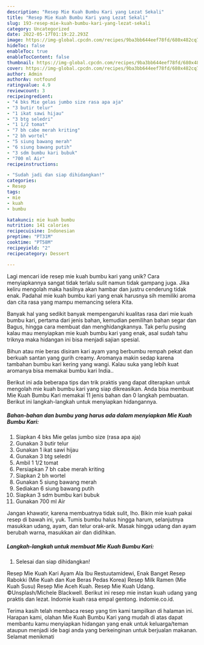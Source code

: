 ```yaml
---
description: "Resep Mie Kuah Bumbu Kari yang Lezat Sekali"
title: "Resep Mie Kuah Bumbu Kari yang Lezat Sekali"
slug: 193-resep-mie-kuah-bumbu-kari-yang-lezat-sekali
category: Uncategorized
date: 2022-05-17T01:19:22.293Z
image: https://img-global.cpcdn.com/recipes/9ba3bb644eef78fd/680x482cq70/mie-kuah-bumbu-kari-foto-resep-utama.jpg
hideToc: false
enableToc: true
enableTocContent: false
thumbnail: https://img-global.cpcdn.com/recipes/9ba3bb644eef78fd/680x482cq70/mie-kuah-bumbu-kari-foto-resep-utama.jpg
cover: https://img-global.cpcdn.com/recipes/9ba3bb644eef78fd/680x482cq70/mie-kuah-bumbu-kari-foto-resep-utama.jpg
author: Admin
authorAv: notfound
ratingvalue: 4.9
reviewcount: 3
recipeingredient:
- "4 bks Mie gelas jumbo size rasa apa aja"
- "3 butir telur"
- "1 ikat sawi hijau"
- "3 btg seledri"
- "1 1/2 tomat"
- "7 bh cabe merah kriting"
- "2 bh wortel"
- "5 siung bawang merah"
- "6 siung bawang putih"
- "3 sdm bumbu kari bubuk"
- "700 ml Air"
recipeinstructions:

- "Sudah jadi dan siap dihidangkan!"
categories:
- Resep
tags:
- mie
- kuah
- bumbu

katakunci: mie kuah bumbu 
nutrition: 141 calories
recipecuisine: Indonesian
preptime: "PT31M"
cooktime: "PT58M"
recipeyield: "2"
recipecategory: Dessert

---
```





Lagi mencari ide resep mie kuah bumbu kari yang unik? Cara menyiapkannya sangat tidak terlalu sulit namun tidak gampang juga. Jika keliru mengolah maka hasilnya akan hambar dan justru cenderung tidak enak. Padahal mie kuah bumbu kari yang enak harusnya sih memiliki aroma dan cita rasa yang mampu memancing selera Kita.





Banyak hal yang sedikit banyak mempengaruhi kualitas rasa dari mie kuah bumbu kari, pertama dari jenis bahan, kemudian pemilihan bahan segar dan Bagus, hingga cara membuat dan menghidangkannya. Tak perlu pusing kalau mau menyiapkan mie kuah bumbu kari yang enak,      asal sudah tahu triknya maka hidangan ini bisa menjadi sajian spesial.














Bihun atau mie beras disiram kari ayam yang berbumbu rempah pekat dan berkuah santan yang gurih creamy. Aromanya makin sedap karena tambahan bumbu kari kering yang wangi. Kalau suka yang lebih kuat aromanya bisa memakai bumbu kari India..






Berikut ini ada beberapa tips dan trik praktis yang dapat diterapkan untuk mengolah mie kuah bumbu kari yang siap dikreasikan. Anda bisa membuat Mie Kuah Bumbu Kari memakai 11 jenis bahan dan 0 langkah pembuatan. Berikut ini langkah-langkah untuk menyiapkan hidangannya.

<!--inarticleads1-->

##### Bahan-bahan dan bumbu yang harus ada dalam menyiapkan Mie Kuah Bumbu Kari:

1. Siapkan 4 bks Mie gelas jumbo size (rasa apa aja)
1. Gunakan 3 butir telur
1. Gunakan 1 ikat sawi hijau
1. Gunakan 3 btg seledri
1. Ambil 1 1/2 tomat
1. Persiapkan 7 bh cabe merah kriting
1. Siapkan 2 bh wortel
1. Gunakan 5 siung bawang merah
1. Sediakan 6 siung bawang putih
1. Siapkan 3 sdm bumbu kari bubuk
1. Gunakan 700 ml Air


Jangan khawatir, karena membuatnya tidak sulit, lho. Bikin mie kuah pakai resep di bawah ini, yuk. Tumis bumbu halus hingga harum, selanjutnya masukkan udang, ayam, dan telur orak-arik. Masak hingga udang dan ayam berubah warna, masukkan air dan didihkan. 

<!--inarticleads2-->

##### Langkah-langkah untuk membuat Mie Kuah Bumbu Kari:


1. Selesai dan siap dihidangkan!

Resep Mie Kuah Kari Ayam Ala Ibu Restuutamidewi, Enak Banget Resep Rabokki (Mie Kuah dan Kue Beras Pedas Korea) Resep Milk Ramen (Mie Kuah Susu) Resep Mie Aceh Kuah. Resep Mie Kuah Udang. ©Unsplash/Michele Blackwell. Berikut ini resep mie instan kuah udang yang praktis dan lezat. Indomie kuah rasa empal gentong. indomie.co.id. 

Terima kasih telah membaca resep yang tim kami tampilkan di halaman ini. Harapan kami, olahan Mie Kuah Bumbu Kari yang mudah di atas dapat membantu kamu menyiapkan hidangan yang enak untuk keluarga/teman ataupun menjadi ide bagi anda yang berkeinginan untuk berjualan makanan. Selamat menikmati
